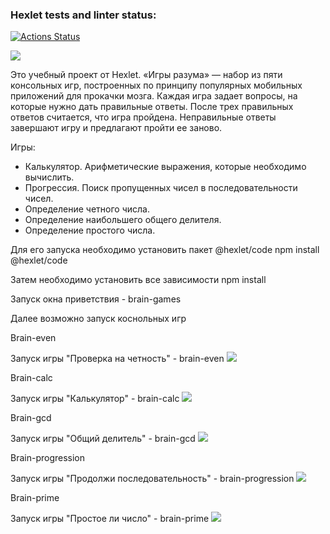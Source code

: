 ### Hexlet tests and linter status:

[![Actions Status](https://github.com/blackgoldi/fullstack-javascript-project-44/actions/workflows/hexlet-check.yml/badge.svg)](https://github.com/blackgoldi/fullstack-javascript-project-44/actions)

<a href="https://codeclimate.com/github/blackgoldi/fullstack-javascript-project-44/maintainability"><img src="https://api.codeclimate.com/v1/badges/a709036dfc6a3e9a7e61/maintainability" /></a>

Это учебный проект от Hexlet. 
«Игры разума» — набор из пяти консольных игр, построенных по принципу популярных мобильных приложений для прокачки мозга. Каждая игра задает вопросы, на которые нужно дать правильные ответы. После трех правильных ответов считается, что игра пройдена. Неправильные ответы завершают игру и предлагают пройти ее заново. 

Игры:
- Калькулятор. Арифметические выражения, которые необходимо вычислить.
- Прогрессия. Поиск пропущенных чисел в последовательности чисел.
- Определение четного числа.
- Определение наибольшего общего делителя.
- Определение простого числа.

Для его запуска необходимо установить пакет @hexlet/code
npm install @hexlet/code

Затем необходимо установить все зависимости 
npm install

Запуск окна приветствия - brain-games

Далее возможно запуск коснольных игр

<p>Brain-even</p>
Запуск игры "Проверка на четность" - brain-even
<a href="https://asciinema.org/a/704178" target="_blank"><img src="https://asciinema.org/a/704178.svg" /></a>

<p>Brain-calc</p>
Запуск игры "Калькулятор" - brain-calc
<a href="https://asciinema.org/a/pZ47Xphps5TkCK4axWvWGweeH" target="_blank"><img src="https://asciinema.org/a/pZ47Xphps5TkCK4axWvWGweeH.svg" /></a>

<p>Brain-gcd</p>
Запуск игры "Общий делитель" - brain-gcd
<a href="https://asciinema.org/a/rl6ypLXLThmjNNCiziu7f4zUo" target="_blank"><img src="https://asciinema.org/a/rl6ypLXLThmjNNCiziu7f4zUo.svg" /></a>

<p>Brain-progression</p>
Запуск игры "Продолжи последовательность" - brain-progression
<a href="https://asciinema.org/a/YXQw0K210BUEuDDHTQiH2MPFr" target="_blank"><img src="https://asciinema.org/a/YXQw0K210BUEuDDHTQiH2MPFr.svg" /></a>

<p>Brain-prime</p>
Запуск игры "Простое ли число" - brain-prime
<a href="https://asciinema.org/a/5Vadf37PYfm9ZYvjdZdDDZWq2" target="_blank"><img src="https://asciinema.org/a/5Vadf37PYfm9ZYvjdZdDDZWq2.svg" /></a>
